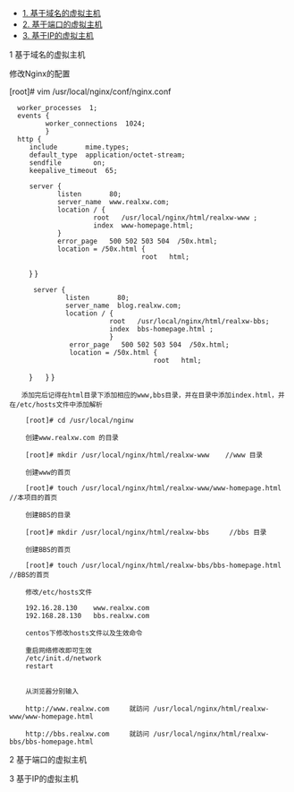 
* [1. 基于域名的虚拟主机](#1-基于域名的虚拟主机)
* [2. 基于端口的虚拟主机](#2-基于端口的虚拟主机)
* [3. 基于IP的虚拟主机](#3-基于IP的虚拟主机)


1 基于域名的虚拟主机

 修改Nginx的配置
 
 [root]# vim /usr/local/nginx/conf/nginx.conf
 
      worker_processes  1;
      events {
             worker_connections  1024;
             }
      http {
         include       mime.types;
         default_type  application/octet-stream;
         sendfile        on;
         keepalive_timeout  65;

         server {
                listen       80;
                server_name  www.realxw.com;
                location / {
                         root   /usr/local/nginx/html/realxw-www ;
                         index  www-homepage.html;
                }
                error_page   500 502 503 504  /50x.html;
                location = /50x.html {
                                     root   html;
                                      }
                }

          server {
                  listen       80;
                  server_name  blog.realxw.com;
                  location / {
                             root   /usr/local/nginx/html/realxw-bbs;
                             index  bbs-homepage.html ;
                             }
                   error_page   500 502 503 504  /50x.html;
                   location = /50x.html {
                                        root   html;

                    }
                 }
          }
          
          
       添加完后记得在html目录下添加相应的www,bbs目录，并在目录中添加index.html，并在/etc/hosts文件中添加解析
   
        [root]# cd /usr/local/nginw
   
        创建www.realxw.com 的目录
   
        [root]# mkdir /usr/local/nginx/html/realxw-www    //www 目录
   
        创建www的首页
   
        [root]# touch /usr/local/nginx/html/realxw-www/www-homepage.html     //本项目的首页
   
        创建BBS的目录
   
        [root]# mkdir /usr/local/nginx/html/realxw-bbs     //bbs 目录    
   
        创建BBS的首页
   
        [root]# touch /usr/local/nginx/html/realxw-bbs/bbs-homepage.html      //BBS的首页
    
        修改/etc/hosts文件
   
        192.16.28.130    www.realxw.com
        192.168.28.130   bbs.realxw.com
        
        centos下修改hosts文件以及生效命令
        
        重启网络修改即可生效
        /etc/init.d/network
        restart
              
   
        从浏览器分别输入
   
        http://www.realxw.com     就訪问 /usr/local/nginx/html/realxw-www/www-homepage.html
   
        http://bbs.realxw.com     就訪问 /usr/local/nginx/html/realxw-bbs/bbs-homepage.html 
   
   
2 基于端口的虚拟主机

3 基于IP的虚拟主机
